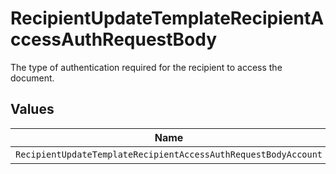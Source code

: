 # RecipientUpdateTemplateRecipientAccessAuthRequestBody

The type of authentication required for the recipient to access the document.


## Values

| Name                                                           | Value                                                          |
| -------------------------------------------------------------- | -------------------------------------------------------------- |
| `RecipientUpdateTemplateRecipientAccessAuthRequestBodyAccount` | ACCOUNT                                                        |